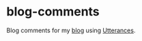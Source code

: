 # blog-comments
Blog comments for my [blog](https://yousofabouhalwa.com/blog) using [Utterances](https://utteranc.es/).
